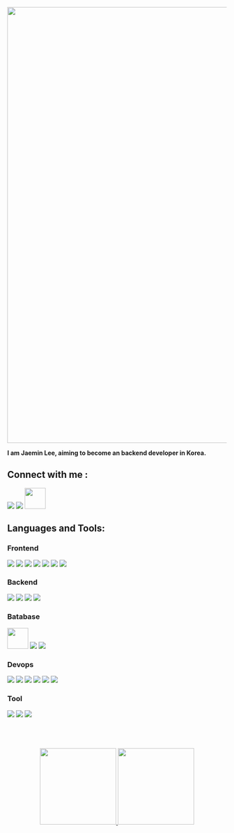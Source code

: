 <p align='center'>
    <img src="https://capsule-render.vercel.app/api?type=waving&color=auto&height=300&section=header&text=Hi%20I'mLeeJaeMin&fontSize=60&animation=fadeIn&fontAlignY=38&desc=Developer%20Profile&descAlignY=51&descAlign=62" width= "1000"/>
</p>

<b>I am Jaemin Lee, aiming to become an backend developer in Korea.</b>

<h2>Connect with me :</h2>
<div>
    <a href="mailto:ciyi1594@gmail.com"><img src="https://skillicons.dev/icons?i=gmail" /></a>
    <a href="https://www.instagram.com/teeput0821/"><img src="https://skillicons.dev/icons?i=instagram" /></a>
    <a href="https://teeput.tistory.com/category"><img src="https://github.com/TEEPUT/TEEPUT/assets/129711481/29cf59ea-f741-45e5-8542-88c0ac9ce880" width = "48" /></a>
</div>

<h2>Languages and Tools:</h2>

<h3>Frontend</h3>
<div>
  <img src="https://skillicons.dev/icons?i=html" />
  <img src="https://skillicons.dev/icons?i=css" />
  <img src="https://skillicons.dev/icons?i=js" />
  <img src="https://skillicons.dev/icons?i=react" />
  <img src="https://skillicons.dev/icons?i=jquery" />
  <img src="https://skillicons.dev/icons?i=bootstrap" />
  <img src="https://skillicons.dev/icons?i=native" />
</div>

<h3>Backend</h3>
<div>
  <img src="https://skillicons.dev/icons?i=java" />
  <img src="https://skillicons.dev/icons?i=python" />
  <img src="https://skillicons.dev/icons?i=flask" />
  <img src="https://skillicons.dev/icons?i=spring" />
</div>

<h3>Batabase</h3>
<div>
  <img src="https://github.com/TEEPUT/TEEPUT/assets/129711481/08a88b42-7df8-4d3e-b0ac-0de7ba202894" width = "48"/> 
  <img src="https://skillicons.dev/icons?i=mysql"/>
  <img src="https://skillicons.dev/icons?i=sqlite"/>
</div>

<h3>Devops</h3>
<div>
  <img src="https://skillicons.dev/icons?i=docker" />
  <img src="https://skillicons.dev/icons?i=aws" />
  <img src="https://skillicons.dev/icons?i=gcp" />
  <img src="https://skillicons.dev/icons?i=git" />
  <img src="https://skillicons.dev/icons?i=github" />
  <img src="https://skillicons.dev/icons?i=linux" />
</div>

<h3>Tool</h3>
<div>
  <img src="https://skillicons.dev/icons?i=vscode" />
  <img src="https://skillicons.dev/icons?i=ps" />
  <img src="https://skillicons.dev/icons?i=ai" />
</div>
<br><br><br><br>
  
<div align="center">
    <a href="s">
      <img src="https://github-readme-stats.vercel.app/api/top-langs/?username=TEEPUT&layout=compact&theme=tokyonight&hide=jupyter%20notebook" height="175" />
    </a>
    <a href="s">
      <img src="https://github-readme-stats.vercel.app/api?username=TEEPUT&theme=tokyonight&show_icons=true" height="175" />
    </a>
</div>
